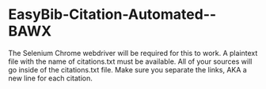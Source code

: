 # EasyBib-Citation-Automated--BAWX
The Selenium Chrome webdriver will be required for this to work. A plaintext file with the name of citations.txt must be available. 
All of your sources will go inside of the citations.txt file. Make sure you separate the links, AKA a new line for each citation.

